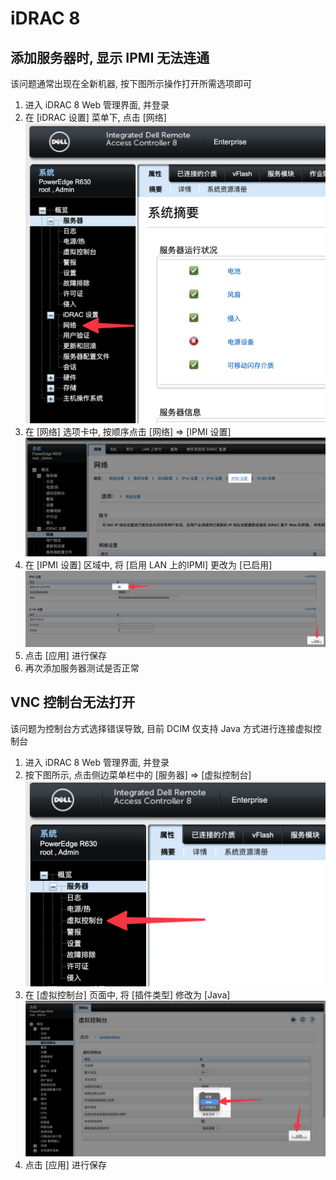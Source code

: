 # iDRAC 8

## 添加服务器时, 显示 IPMI 无法连通
该问题通常出现在全新机器, 按下图所示操作打开所需选项即可

1. 进入 iDRAC 8 Web 管理界面, 并登录
2. 在 [iDRAC 设置] 菜单下, 点击 [网络]
![](./img/idrac8-ipmi-option-step1.png)
3. 在 [网络] 选项卡中, 按顺序点击 [网络] => [IPMI 设置]
![](./img/idrac8-ipmi-option-step2.png)
4. 在 [IPMI 设置] 区域中, 将 [启用 LAN 上的IPMI] 更改为 [已启用]
![](./img/idrac8-ipmi-option-step3.png)
5. 点击 [应用] 进行保存
6. 再次添加服务器测试是否正常

## VNC 控制台无法打开
该问题为控制台方式选择错误导致, 目前 DCIM 仅支持 Java 方式进行连接虚拟控制台

1. 进入 iDRAC 8 Web 管理界面, 并登录
2. 按下图所示, 点击侧边菜单栏中的 [服务器] => [虚拟控制台]
![](./img/idrac8-ipmi-virtual-console-step1.png)
3. 在 [虚拟控制台] 页面中, 将 [插件类型] 修改为 [Java]
![](./img/idrac8-ipmi-virtual-console-step2.png)
4. 点击 [应用] 进行保存